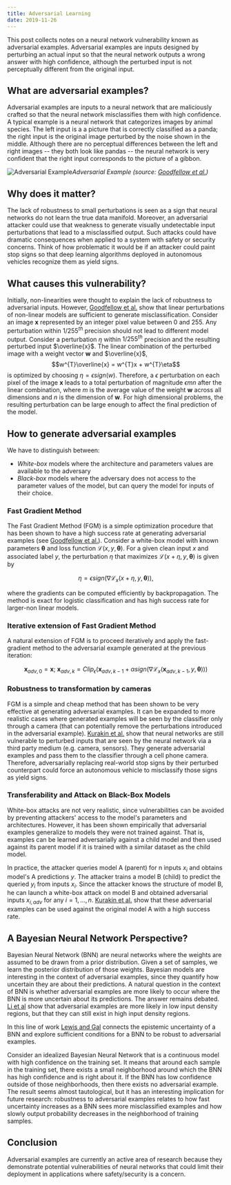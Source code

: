 ```yaml
---
title: Adversarial Learning
date: 2019-11-26
---
```

This post collects notes on a neural network vulnerability known as adversarial
examples. Adversarial examples are inputs designed by 
perturbing an actual input so that the neural network
outputs a wrong answer with high confidence, although the perturbed 
input is not perceptually different from the original input. 

## What are adversarial examples?
Adversarial examples are inputs to a neural network that are maliciously crafted so that
the neural network misclassifies them with high confidence. A typical example is a neural network that categorizes images
by animal species. The left input is a a picture that is correctly classified as a panda; the right
input is the original image perturbed by the noise shown in the middle. Although there are no 
perceptual differences between the left and right images -- they both look like pandas -- the neural network
is very confident that the right input corresponds to the picture of a gibbon.

![Adversarial Example](../../../assets/img/pandas.png)*Adversarial Example (source: [Goodfellow et al.](https://arxiv.org/pdf/1412.6572.pdf))*

## Why does it matter?
The lack of robustness to small perturbations is seen as a sign that 
neural networks do not learn the true data manifold. Moreover, an adversarial
attacker could use that weakness to generate visually undetectable 
input perturbations that lead to a misclassified output. Such attacks 
could have dramatic consequences when applied to a system with safety or security 
concerns. Think of how problematic it would be if an attacker could paint stop signs so that 
deep learning algorithms deployed in autonomous vehicles recognize them as
 yield signs. 

## What causes this vulnerability?
Initially, non-linearities were thought to explain the lack of robustness to adversarial 
inputs. However, [Goodfellow et al.](https://arxiv.org/pdf/1412.6572.pdf) show that 
linear perturbations of non-linear models are 
sufficient to generate misclassification. Consider an image $\textbf{x}$ represented by an integer
pixel value between 0 and 255. Any perturbation within $1/255^{th}$  precision should not 
lead to different model output. Consider a perturbation $\eta$ within $1/255^{th}$ precision and the
resulting perturbed input $\overline{x}$.
The linear combination of the perturbed image with a weight vector $\mathbf{w}$ and $\overline{x}$, 
$$w^{T}\overline{x} = w^{T}x + w^{T}\eta$$ is optimized by choosing $\eta=\epsilon sign(w)$. 
Therefore, a $\epsilon$ perturbation on each pixel of the image $\mathbf{x}$ leads to
a total perturbation of magnitude $\epsilon m n$ after the linear combination, where 
$m$ is the average value of the weight $\mathbf{w}$ across all dimensions and $n$ is the dimension
of $\mathbf{w}$. For high dimensional problems, the resulting perturbation can be large enough to
affect the final prediction of the model. 

## How to generate adversarial examples
We have to distinguish between:
 * _White-box_ models where the architecture and parameters values are available to the 
 adversary
 * _Black-box_ models where the adversary does not access to the parameter values of the model, but can query
 the model for inputs of their choice.
 
### Fast Gradient Method
 The Fast Gradient Method (FGM) is a simple optimization procedure that has been shown to 
 have a high success rate at generating adversarial examples (see [Goodfellow et al.](https://arxiv.org/pdf/1412.6572.pdf)). 
 Consider a white-box model with known parameters $\mathbf{\theta}$ and 
 loss function $\mathcal{L}(x, y, \mathbf{\theta})$. For a given clean input $x$
 and associated label $y$, the perturbation $\eta$ that maximizes 
 $\mathcal{L}(x + \eta, y, \mathbf{\theta})$ is given by
 
 $$ \eta = \epsilon sign(\nabla \mathcal{L}_{x}(x + \eta, y, \mathbf{\theta})),$$
 
 
where the gradients can be computed efficiently by backpropagation. The method is exact
for logistic classification and has high success rate for larger-non linear models. 

### Iterative extension of Fast Gradient Method
A natural extension of FGM is to proceed iteratively and apply the fast-gradient method to the adversarial
example generated at the previous iteration:

$$ \mathbf{x}_{adv, 0} = \mathbf{x}; \: \mathbf{x}_{adv, k} = Clip_{\epsilon}(\mathbf{x}_{adv, k-1} + \alpha sign(\nabla \mathcal{L}_{x}(\mathbf{x}_{adv, k-1},  y, \mathbf{\theta}))) $$

### Robustness to transformation by cameras
FGM is a simple and cheap method that has been shown to be very effective at generating adversarial examples.
It can be expanded to more realistic cases where generated examples will be seen by the classifier
only through a camera (that can potentially remove the perturbations introduced in the
adversarial example).  [Kurakin et al.](https://arxiv.org/pdf/1607.02533.pdf) show that neural networks are still vulnerable to perturbed inputs that
are seen by the neural network via a third party medium (e.g. camera, sensors).
They generate adversarial examples and pass them to the classifier through a cell phone camera.
Therefore, adversarially replacing real-world stop signs by their perturbed counterpart could force
an autonomous vehicle to misclassify those signs as yield signs. 

### Transferability and Attack on Black-Box Models
White-box attacks are not very realistic, since vulnerabilities can be avoided by preventing
attackers' access to the model's parameters and architectures. However, 
it has been shown empirically that adversarial examples generalize to models
they were not trained against. That is, examples can be learned adversarially
against a child model and then used against its parent model if it is trained with a similar
dataset as the child model. 

In practice, the attacker queries model A (parent) for n inputs $x_{i}$ and obtains model's A
predictions $y$. The attacker trains a model B (child) to predict the queried $y_{i}$ from inputs 
$x_{i}$. Since the attacker knows the structure of model B, he can launch a white-box attack on
model B and obtained adversarial inputs $x_{i, adv}$ for any $i=1, ..., n$. [Kurakin et al.](https://arxiv.org/pdf/1607.02533.pdf) show that 
these adversarial examples can be used against the original model A with a high success rate.

## A Bayesian Neural Network Perspective?
Bayesian Neural Network (BNN) are neural networks where the weights are assumed to be drawn from a prior distribution. Given a set of 
samples, we learn the posterior distribution of those weights. Bayesian models are interesting 
in the context of adversarial examples, since they quantify how uncertain they are about 
their predictions. A natural question in the context of BNN is whether
adversarial examples are more likely to occur where the BNN is more uncertain 
about its predictions. The answer remains debated. [Li et al](https://arxiv.org/pdf/1802.06552.pdf) show that 
adversarial examples are more likely in low input density regions, but that they can still exist in high input density
regions.

In this line of work
[Lewis and Gal](https://arxiv.org/pdf/1806.00667.pdf) connects the epistemic uncertainty of
a BNN and explore sufficient conditions 
for a BNN to be robust to adversarial examples. 

Consider an idealized Bayesian Neural Network that is a continuous model with high confidence on the training set.
It means that around each sample in the training set, there exists a small neighborhood around which 
the BNN has high confidence and is right about it. If the BNN has low confidence outside of those neighborhoods,
then there exists no adversarial example. The result seems almost tautological, but it has
an interesting implication for future research:
robustness to adversarial examples relates to how fast uncertainty increases as a BNN sees more 
misclassified examples and how slowly output probability decreases in the neighborhood of training samples.

## Conclusion
Adversarial examples are currently an active area of research because they demonstrate potential vulnerabilities
of neural networks that could limit their deployment in applications where safety/security is a concern. 




 
